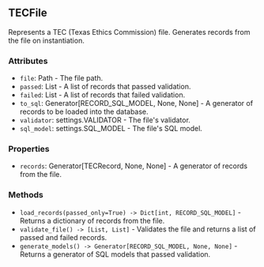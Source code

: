 ## TECFile
Represents a TEC (Texas Ethics Commission) file. Generates records from the file on instantiation.

### Attributes
* `file`: Path - The file path.
* `passed`: List - A list of records that passed validation.
* `failed`: List - A list of records that failed validation.
* `to_sql`: Generator[RECORD_SQL_MODEL, None, None] - A generator of records to be loaded into the database.
* `validator`: settings.VALIDATOR - The file's validator.
* `sql_model`: settings.SQL_MODEL - The file's SQL model.

### Properties
* `records`: Generator[TECRecord, None, None] - A generator of records from the file.

### Methods
* `load_records(passed_only=True) -> Dict[int, RECORD_SQL_MODEL]` - Returns a dictionary of records from the file.
* `validate_file() -> [List, List]` - Validates the file and returns a list of passed and failed records.
* `generate_models() -> Generator[RECORD_SQL_MODEL, None, None]` - Returns a generator of SQL models that passed validation.
